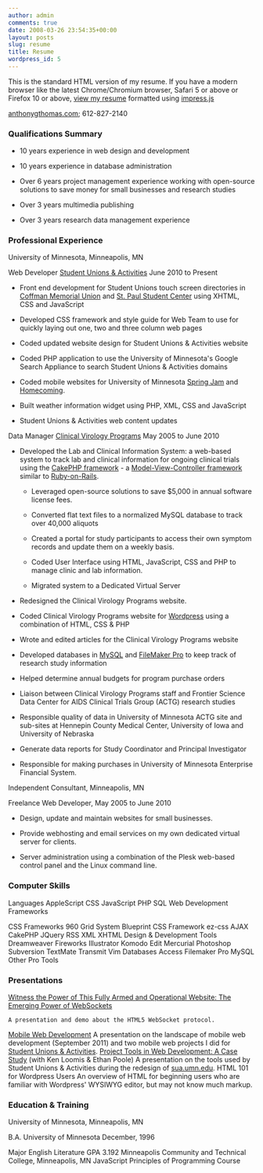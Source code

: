 ```yaml
---
author: admin
comments: true
date: 2008-03-26 23:54:35+00:00
layout: posts
slug: resume
title: Resume
wordpress_id: 5
---
```


This is the standard HTML version of my resume. If you have a modern browser like the latest Chrome/Chromium browser, Safari 5 or above or Firefox 10 or above, [view my resume](http://truetone.github.com/impress-resume/) formatted using [impress.js](http://bartaz.github.com/impress.js/#/bored)

[anthonygthomas.com](http://anthonygthomas.com); 612-827-2140


### Qualifications Summary





	
  * 10 years experience in web design and development

	
  * 10 years experience in database administration

	
  * Over 6 years project management experience working with open-source solutions to save money for small businesses and research studies

	
  * Over 3 years multimedia publishing

	
  * Over 3 years research data management experience




### Professional Experience




University of Minnesota, Minneapolis, MN
    

Web Developer
    [Student Unions & Activities](http://sua.umn.edu)
    June 2010 to Present
    



	
  * Front end development for Student Unions touch screen directories in [Coffman Memorial Union](http://coffman.umn.edu) and [St. Paul Student Center](http://spsc.umn.edu) using XHTML, CSS and JavaScript

	
  * Developed CSS framework and style guide for Web Team to use for quickly laying out one, two and three column web pages

	
  * Coded updated website design for Student Unions & Activities website

	
  * Coded PHP application to use the University of Minnesota's Google Search Appliance to search Student Unions & Activities domains

	
  * Coded mobile websites for University of Minnesota [Spring Jam](http://springjam.umn.edu) and [Homecoming](http://homecoming.umn.edu).

	
  * Built weather information widget using PHP, XML, CSS and JavaScript

	
  * Student Unions & Activities web content updates



    

Data Manager
    [Clinical Virology Programs](http://cvp.umn.edu)
    May 2005 to June 2010
    



	
  * Developed the Lab and Clinical Information System: a web-based system to track lab and clinical information for ongoing clinical trials using the [CakePHP framework](http://cakephp.org) - a [Model-View-Controller framework](http://en.wikipedia.org/wiki/Model-view-controller) similar to [Ruby-on-Rails](http://rubyonrails.org/).

	
    * Leveraged open-source solutions to save $5,000 in annual software license fees.

	
    * Converted flat text files to a normalized MySQL database to track over 40,000 aliquots

	
    * Created a portal for study participants to access their own symptom records and update them on a weekly basis.

	
    * Coded User Interface using HTML, JavaScript, CSS and PHP to manage clinic and lab information.

	
    * Migrated system to a Dedicated Virtual Server




	
  * Redesigned the Clinical Virology Programs website.

	
  * Coded Clinical Virology Programs website for [Wordpress](http://wordpresss.org) using a combination of HTML, CSS & PHP

	
  * Wrote and edited articles for the Clinical Virology Programs website

	
  * Developed databases in [MySQL](http://mysql.com) and [FileMaker Pro](http://filemaker.com) to keep track of research study information

	
  * Helped determine annual budgets for program purchase orders

	
  * Liaison between Clinical Virology Programs staff and Frontier Science Data Center for AIDS Clinical Trials Group (ACTG) research studies

	
  * Responsible quality of data in University of Minnesota ACTG site and sub-sites at Hennepin County Medical Center, University of Iowa and University of Nebraska

	
  * Generate data reports for Study Coordinator and Principal Investigator

	
  * Responsible for making purchases in University of Minnesota Enterprise Financial System.



Independent Consultant, Minneapolis, MN
    

Freelance Web Developer, May 2005 to June 2010
    



	
  * Design, update and maintain websites for small businesses.

	
  * Provide webhosting and email services on my own dedicated virtual server for clients.

	
  * Server administration using a combination of the Plesk web-based control panel and the Linux command line.



    

    



### Computer Skills




Languages
    AppleScript
    CSS
    JavaScript
    PHP
    SQL
Web Development Frameworks
    

CSS Frameworks
    960 Grid System
    Blueprint CSS Framework
    ez-css
    AJAX
    CakePHP
    JQuery
    RSS
    XML
    XHTML
Design & Development Tools
    Dreamweaver
    Fireworks
    Illustrator
    Komodo Edit
    Mercurial
    Photoshop
    Subversion
    TextMate
    Transmit
    Vim
Databases
    Access
    Filemaker Pro
    MySQL
Other
    Pro Tools



### Presentations




[Witness the Power of This Fully Armed and Operational Website: The Emerging Power of WebSockets](http://truetone.github.io/fullyarmedandoperational-presentation/#/title)

    A presentation and demo about the HTML5 WebSocket protocol.

[Mobile Web Development](http://www.slideshare.net/truetone/sua-mobile-development)
    A presentation on the landscape of mobile web development (September 2011) and two mobile web projects I did for [Student Unions & Activities](http://sua.umn.edu).
[Project Tools in Web Development: A Case Study](http://www.slideshare.net/kmloomis/minne-webcon-2011v5) (with Ken Loomis & Ethan Poole)
    A presentation on the tools used by Student Unions & Activities during the redesign of [sua.umn.edu](http://sua.umn.edu).
HTML 101 for Wordpress Users
    An overview of HTML for beginning users who are familiar with Wordpress' WYSIWYG editor, but may not know much markup.



### Education & Training




University of Minnesota, Minneapolis, MN
    

B.A. University of Minnesota December, 1996
    

Major
    English Literature
GPA
    3.192
Minneapolis Community and Technical College, Minneapolis, MN
    JavaScript
    Principles of Programming Course
